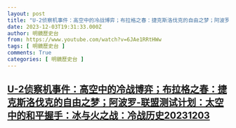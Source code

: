 ```yaml
---
layout: post
title: "U-2侦察机事件：高空中的冷战博弈；布拉格之春：捷克斯洛伐克的自由之梦；阿波罗-联盟测试计划：太空中的和平握手：冰与火之战：冷战历史20231203"
date: 2023-12-03T19:31:33.000Z
author: 明鏡歷史台
from: https://www.youtube.com/watch?v=6JAe1RRtHWw
tags: [ 明鏡歷史台 ]
comments: True
categories: [ 明鏡歷史台 ]
---
```

<!--1701631893000-->
[U-2侦察机事件：高空中的冷战博弈；布拉格之春：捷克斯洛伐克的自由之梦；阿波罗-联盟测试计划：太空中的和平握手：冰与火之战：冷战历史20231203](https://www.youtube.com/watch?v=6JAe1RRtHWw)
------

<div>

</div>
